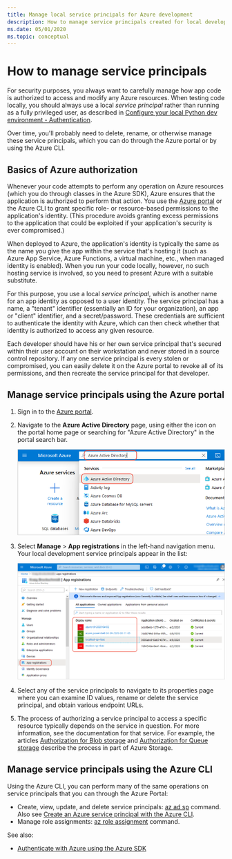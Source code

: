 ```yaml
---
title: Manage local service principals for Azure development
description: How to manage service principals created for local development by using the Azure portal or the Azure CLI.
ms.date: 05/01/2020
ms.topic: conceptual
---
```


# How to manage service principals

For security purposes, you always want to carefully manage how app code is authorized to access and modify any Azure resources. When testing code locally, you should always use a local *service principal* rather than running as a fully privileged user, as described in [Configure your local Python dev environment - Authentication](configure-local-development-environment.md#configure-authentication).

Over time, you'll probably need to delete, rename, or otherwise manage these service principals, which you can do through the Azure portal or by using the Azure CLI.

## Basics of Azure authorization

Whenever your code attempts to perform any operation on Azure resources (which you do through classes in the Azure SDK), Azure ensures that the application is authorized to perform that action. You use the [Azure portal](https://portal.azure.com) or the Azure CLI to grant specific role- or resource-based permissions to the application's identity. (This procedure avoids granting excess permissions to the application that could be exploited if your application's security is ever compromised.)

When deployed to Azure, the application's identity is typically the same as the name you give the app within the service that's hosting it (such as Azure App Service, Azure Functions, a virtual machine, etc., when managed identity is enabled). When you run your code locally, however, no such hosting service is involved, so you need to present Azure with a suitable substitute.

For this purpose, you use a local *service principal*, which is another name for an app identity as opposed to a user identity. The service principal has a name, a "tenant" identifier (essentially an ID for your organization), an app or "client" identifier, and a secret/password. These credentials are sufficient to authenticate the identity with Azure, which can then check whether that identity is authorized to access any given resource.

Each developer should have his or her own service principal that's secured within their user account on their workstation and never stored in a source control repository. If any one service principal is every stolen or compromised, you can easily delete it on the Azure portal to revoke all of its permissions, and then recreate the service principal for that developer.

## Manage service principals using the Azure portal

1. Sign in to the [Azure portal](https://portal.azure.com).

1. Navigate to the **Azure Active Directory** page, using either the icon on the portal home page or searching for "Azure Active Directory" in the portal search bar.

    ![Searching for Azure Active Directory on the Azure portal](media/how-to-manage-service-principals/azure-ad-portal-search.png)

1. Select **Manage** > **App registrations** in the left-hand navigation menu. Your local development service principals appear in the list:

    ![App registrations in the Azure Active Directory](media/how-to-manage-service-principals/azure-ad-app-registrations.png)

1. Select any of the service principals to navigate to its properties page where you can examine ID values, rename or delete the service principal, and obtain various endpoint URLs.

1. The process of authorizing a service principal to access a specific resource typically depends on the service in question. For more information, see the documentation for that service. For example, the articles [Authorization for Blob storage](/azure/storage/common/storage-auth-aad-rbac-portal) and [Authorization for Queue storage](/azure/storage/common/storage-auth-aad-rbac-portal) describe the process in part of Azure Storage.

## Manage service principals using the Azure CLI

Using the Azure CLI, you can perform many of the same operations on service principals that you can through the Azure Portal:

- Create, view, update, and delete service principals: [az ad sp](/cli/azure/ad/sp?view=azure-cli-latest) command. Also see [Create an Azure service principal with the Azure CLI](/cli/azure/create-an-azure-service-principal-azure-cli?view=azure-cli-latest).
- Manage role assignments: [az role assignment](/cli/azure/role/assignment?view=azure-cli-latest) command.

See also:

- [Authenticate with Azure using the Azure SDK](azure-sdk-authenticate.md)
